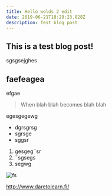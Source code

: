 ```yaml
---
title: Hello wolds 2 edit
date: 2019-06-21T18:29:23.828Z
description: Test blog post
---
```

## This is a test blog post!

sgsgsejghes



## faefeagea

efgae

> When blah blah becomes blah blah

egesgegewg

* dgrsgrsg
* sgrsge
* sggsr

1. gesgeg¨sr
2. ¨sgsegs
3. segwg

![fs](/img/img_20190215_150430.jpg "efege")



<http://www.daretolearn.fi/>
